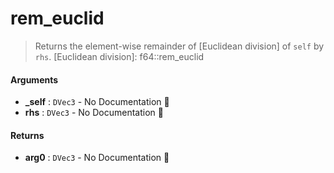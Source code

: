 # rem\_euclid

>  Returns the element-wise remainder of [Euclidean division] of `self` by `rhs`.
>  [Euclidean division]: f64::rem_euclid

#### Arguments

- **\_self** : `DVec3` \- No Documentation 🚧
- **rhs** : `DVec3` \- No Documentation 🚧

#### Returns

- **arg0** : `DVec3` \- No Documentation 🚧